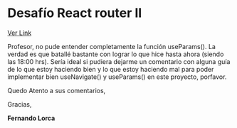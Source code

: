 # Desafío React router II

[Ver Link](https://singular-horse-2949e7.netlify.app)

Profesor, no pude entender completamente la función useParams(). La verdad es que batallé bastante con lograr lo que hice hasta ahora (siendo las 18:00 hrs). Sería ideal si pudiera dejarme un comentario con alguna guía de lo que estoy haciendo bien y lo que estoy haciendo mal para poder implementar bien useNavigate() y useParams() en este proyecto, porfavor.

Quedo Atento a sus comentarios,

Gracias,

<b>Fernando Lorca</b>
